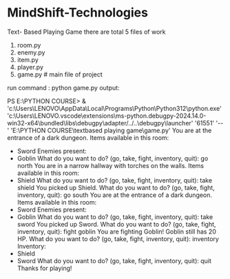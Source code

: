 # MindShift-Technologies
Text- Based Playing Game
there are total 5 files of work 
1) room.py
2) enemy.py
3) item.py
4) player.py
5) game.py   # main file of project

run command : python game.py
output:

PS E:\PYTHON COURSE>  & 'c:\Users\LENOVO\AppData\Local\Programs\Python\Python312\python.exe' 'c:\Users\LENOVO\.vscode\extensions\ms-python.debugpy-2024.14.0-win32-x64\bundled\libs\debugpy\adapter/../..\debugpy\launcher' '61551' '--' 'E:\PYTHON COURSE\textbased playing game\game.py' 
You are at the entrance of a dark dungeon.
Items available in this room:
- Sword
Enemies present:
- Goblin
What do you want to do? (go, take, fight, inventory, quit): go north
You are in a narrow hallway with torches on the walls.
Items available in this room:
- Shield
What do you want to do? (go, take, fight, inventory, quit): take shield
You picked up Shield.
What do you want to do? (go, take, fight, inventory, quit): go south
You are at the entrance of a dark dungeon.
Items available in this room:
- Sword
Enemies present:
- Goblin
What do you want to do? (go, take, fight, inventory, quit): take sword
You picked up Sword.
What do you want to do? (go, take, fight, inventory, quit): fight goblin
You are fighting Goblin!
Goblin still has 20 HP.
What do you want to do? (go, take, fight, inventory, quit): inventory
Inventory:
- Shield
- Sword
What do you want to do? (go, take, fight, inventory, quit): quit
Thanks for playing!

